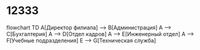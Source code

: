 # 12333
flowchart TD
    A[Директор филиала] --> B[Администрация]
    A --> C[Бухгалтерия]
    A --> D[Отдел кадров]
    A --> E[Инженерный отдел]
    A --> F[Учебные подразделения]
    E --> G[Техническая служба]
